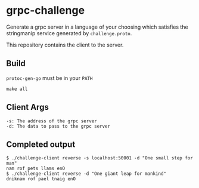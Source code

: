 # grpc-challenge

Generate a grpc server in a language of your choosing which satisfies the stringmanip service generated by `challenge.proto`.

This repository contains the client to the server.

## Build
`protoc-gen-go` must be in your `PATH`
```
make all
```

## Client Args
```
-s: The address of the grpc server
-d: The data to pass to the grpc server
```

## Completed output
```
$ ./challenge-client reverse -s localhost:50001 -d "One small step for man"
nam rof pets llams enO
$ ./challenge-client reverse -d "One giant leap for mankind"
dniknam rof pael tnaig enO
````